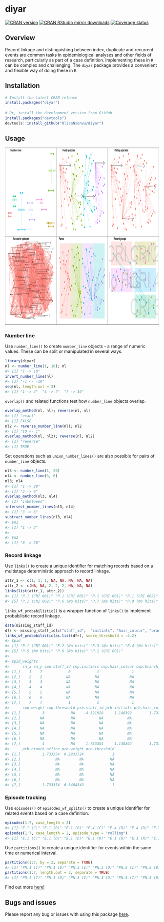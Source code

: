 
# diyar

[![CRAN
version](http://www.r-pkg.org/badges/version/diyar)](https://cran.r-project.org/package=diyar)
[![CRAN RStudio mirror
downloads](https://cranlogs.r-pkg.org/badges/diyar)](https://www.r-pkg.org/pkg/diyar)
[![Coverage
status](https://codecov.io/gh/OlisaNsonwu/diyar/branch/master/graph/badge.svg)](https://codecov.io/github/OlisaNsonwu/diyar?branch=master)
<!-- [![Travis build status](https://travis-ci.org/OlisaNsonwu/diyar.svg?branch=master)](https://travis-ci.org/OlisaNsonwu/diyar) -->

## Overview

Record linkage and distinguishing between index, duplicate and recurrent
events are common tasks in epidemiological analyses and other fields of
research, particularly as part of a case definition. Implementing these
in `R` can be complex and challenging. The `diyar` package provides a
convenient and flexible way of doing these in `R`.

## Installation

``` r
# Install the latest CRAN release 
install.packages("diyar")

# Or, install the development version from GitHub
install.packages("devtools")
devtools::install_github("OlisaNsonwu/diyar")
```

## Usage

<img src = "figures/fig_r1.png" width = "1000" height="580">

### Number line

Use `number_line()` to create `number_line` objects - a range of numeric
values. These can be split or manipulated in several ways.

``` r
library(diyar)
nl <- number_line(1, 10); nl
#> [1] "1 -> 10"
invert_number_line(nl)
#> [1] "-1 <- -10"
seq(nl, length.out = 3)
#> [1] "1 -> 4"  "4 -> 7"  "7 -> 10"
```

`overlap()` and related functions test how `number_line` objects
overlap.

``` r
overlap_method(nl, nl); reverse(nl, nl)
#> [1] "exact"
#> [1] FALSE
nl2 <- reverse_number_line(nl); nl2
#> [1] "10 <- 1"
overlap_method(nl, nl2); reverse(nl, nl2)
#> [1] "reverse"
#> [1] TRUE
```

Set operations such as `union_number_lines()` are also possible for
pairs of `number_line` objects.

``` r
nl3 <- number_line(1, 20)
nl4 <- number_line(3, 6)
nl3; nl4
#> [1] "1 -> 20"
#> [1] "3 -> 6"
overlap_method(nl3, nl4)
#> [1] "inbetween"
intersect_number_lines(nl3, nl4)
#> [1] "3 -> 6"
subtract_number_lines(nl3, nl4)
#> $n1
#> [1] "1 -> 3"
#> 
#> $n2
#> [1] "6 -> 20"
```

### Record linkage

Use `links()` to create a unique identifier for matching records based
on a multistage deterministic approach to record linkage.

``` r
attr_1 <- c(1, 1, 1, NA, NA, NA, NA, NA)
attr_2 <- c(NA, NA, 2, 2, 2, NA, NA, NA)
links(list(attr_1, attr_2))
#> [1] "P.1 (CRI 001)" "P.1 (CRI 001)" "P.1 (CRI 001)" "P.1 (CRI 002)"
#> [5] "P.1 (CRI 002)" "P.6 (No hits)" "P.7 (No hits)" "P.8 (No hits)"
```

`links_wf_probabilistic()` is a wrapper function of `links()` to
implement probabilistic record linkage.

``` r
data(missing_staff_id)
dfr <- missing_staff_id[c("staff_id",  "initials", "hair_colour", "branch_office")]
links_wf_probabilistic(as.list(dfr), score_threshold = -4.2)
#> $pid
#> [1] "P.1 (CRI 001)" "P.2 (No hits)" "P.3 (No hits)" "P.4 (No hits)"
#> [5] "P.5 (No hits)" "P.6 (No hits)" "P.1 (CRI 001)"
#> 
#> $pid_weights
#>      sn_x sn_y cmp.staff_id cmp.initials cmp.hair_colour cmp.branch_office
#> [1,]    1    7            0            1               1                 1
#> [2,]    2    2           NA           NA              NA                NA
#> [3,]    3    3           NA           NA              NA                NA
#> [4,]    4    4           NA           NA              NA                NA
#> [5,]    5    5           NA           NA              NA                NA
#> [6,]    6    6           NA           NA              NA                NA
#> [7,]    7    7            1            1               1                 1
#>      cmp.weight cmp.threshold prb.staff_id prb.initials prb.hair_colour
#> [1,]          3            NA    -4.321928     1.148392        1.733354
#> [2,]         NA            NA           NA           NA              NA
#> [3,]         NA            NA           NA           NA              NA
#> [4,]         NA            NA           NA           NA              NA
#> [5,]         NA            NA           NA           NA              NA
#> [6,]         NA            NA           NA           NA              NA
#> [7,]          4            NA     1.733354     1.148392        1.733354
#>      prb.branch_office prb.weight prb.threshold
#> [1,]          1.733354  0.2931724             1
#> [2,]                NA         NA            NA
#> [3,]                NA         NA            NA
#> [4,]                NA         NA            NA
#> [5,]                NA         NA            NA
#> [6,]                NA         NA            NA
#> [7,]          1.733354  6.3484549             1
```

### Episode tracking

Use `episodes()` or `episodes_wf_splits()` to create a unique identifier
for related events based on a case definition.

``` r
episodes(1:7, case_length = 2)
#> [1] "E.1 (C)" "E.1 (D)" "E.1 (D)" "E.4 (C)" "E.4 (D)" "E.4 (D)" "E.7 (C)"
episodes(1:7, case_length = 2, episode_type = "rolling")
#> [1] "E.1 (C)" "E.1 (D)" "E.1 (D)" "E.1 (R)" "E.1 (D)" "E.1 (R)" "E.1 (D)"
```

Use `partitions()` to create a unique identifier for events within the
same time or numerical interval.

``` r
partitions(1:7, by = 2, separate = TRUE)
#> [1] "PN.1 (I)" "PN.1 (D)" "PN.3 (I)" "PN.3 (D)" "PN.5 (I)" "PN.5 (D)" "PN.5 (D)"
partitions(1:7, length.out = 3, separate = TRUE)
#> [1] "PN.1 (I)" "PN.1 (D)" "PN.3 (I)" "PN.3 (D)" "PN.5 (I)" "PN.5 (D)" "PN.5 (D)"
```

Find out more [here\!](https://olisansonwu.github.io/diyar/index.html)

## Bugs and issues

Please report any bug or issues with using this package
[here](https://github.com/OlisaNsonwu/diyar/issues).

